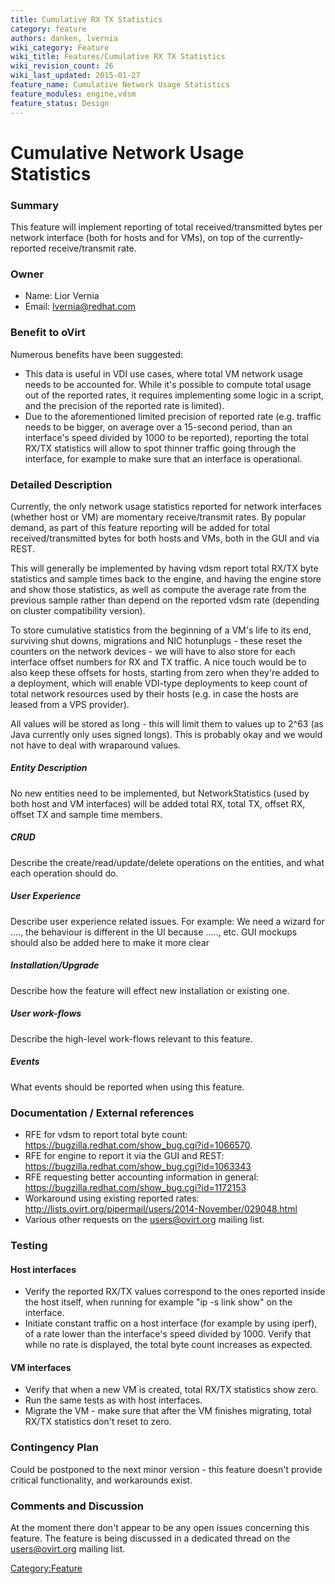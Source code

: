 ```yaml
---
title: Cumulative RX TX Statistics
category: feature
authors: danken, lvernia
wiki_category: Feature
wiki_title: Features/Cumulative RX TX Statistics
wiki_revision_count: 26
wiki_last_updated: 2015-01-27
feature_name: Cumulative Network Usage Statistics
feature_modules: engine,vdsm
feature_status: Design
---
```


# Cumulative Network Usage Statistics

### Summary

This feature will implement reporting of total received/transmitted bytes per network interface (both for hosts and for VMs), on top of the currently-reported receive/transmit rate.

### Owner

*   Name: Lior Vernia
*   Email: lvernia@redhat.com

### Benefit to oVirt

Numerous benefits have been suggested:

*   This data is useful in VDI use cases, where total VM network usage needs to be accounted for. While it's possible to compute total usage out of the reported rates, it requires implementing some logic in a script, and the precision of the reported rate is limited).
*   Due to the aforementioned limited precision of reported rate (e.g. traffic needs to be bigger, on average over a 15-second period, than an interface's speed divided by 1000 to be reported), reporting the total RX/TX statistics will allow to spot thinner traffic going through the interface, for example to make sure that an interface is operational.

### Detailed Description

Currently, the only network usage statistics reported for network interfaces (whether host or VM) are momentary receive/transmit rates. By popular demand, as part of this feature reporting will be added for total received/transmitted bytes for both hosts and VMs, both in the GUI and via REST.

This will generally be implemented by having vdsm report total RX/TX byte statistics and sample times back to the engine, and having the engine store and show those statistics, as well as compute the average rate from the previous sample rather than depend on the reported vdsm rate (depending on cluster compatibility version).

To store cumulative statistics from the beginning of a VM's life to its end, surviving shut downs, migrations and NIC hotunplugs - these reset the counters on the network devices - we will have to also store for each interface offset numbers for RX and TX traffic. A nice touch would be to also keep these offsets for hosts, starting from zero when they're added to a deployment, which will enable VDI-type deployments to keep count of total network resources used by their hosts (e.g. in case the hosts are leased from a VPS provider).

All values will be stored as long - this will limit them to values up to 2^63 (as Java currently only uses signed longs). This is probably okay and we would not have to deal with wraparound values.

##### Entity Description

No new entities need to be implemented, but NetworkStatistics (used by both host and VM interfaces) will be added total RX, total TX, offset RX, offset TX and sample time members.

##### CRUD

Describe the create/read/update/delete operations on the entities, and what each operation should do.

##### User Experience

Describe user experience related issues. For example: We need a wizard for ...., the behaviour is different in the UI because ....., etc. GUI mockups should also be added here to make it more clear

##### Installation/Upgrade

Describe how the feature will effect new installation or existing one.

##### User work-flows

Describe the high-level work-flows relevant to this feature.

##### Events

What events should be reported when using this feature.

### Documentation / External references

*   RFE for vdsm to report total byte count: <https://bugzilla.redhat.com/show_bug.cgi?id=1066570>.
*   RFE for engine to report it via the GUI and REST: <https://bugzilla.redhat.com/show_bug.cgi?id=1063343>
*   RFE requesting better accounting information in general: <https://bugzilla.redhat.com/show_bug.cgi?id=1172153>
*   Workaround using existing reported rates: <http://lists.ovirt.org/pipermail/users/2014-November/029048.html>
*   Various other requests on the users@ovirt.org mailing list.

### Testing

#### Host interfaces

*   Verify the reported RX/TX values correspond to the ones reported inside the host itself, when running for example "ip -s link show" on the interface.
*   Initiate constant traffic on a host interface (for example by using iperf), of a rate lower than the interface's speed divided by 1000. Verify that while no rate is displayed, the total byte count increases as expected.

#### VM interfaces

*   Verify that when a new VM is created, total RX/TX statistics show zero.
*   Run the same tests as with host interfaces.
*   Migrate the VM - make sure that after the VM finishes migrating, total RX/TX statistics don't reset to zero.

### Contingency Plan

Could be postponed to the next minor version - this feature doesn't provide critical functionality, and workarounds exist.

### Comments and Discussion

At the moment there don't appear to be any open issues concerning this feature. The feature is being discussed in a dedicated thread on the users@ovirt.org mailing list.

<Category:Feature>
